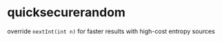 quicksecurerandom
=================

override `nextInt(int n)` for faster results with high-cost entropy sources
